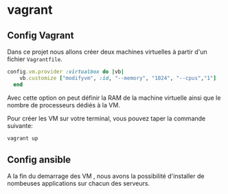 # vagrant
## Config Vagrant
Dans ce projet nous allons créer deux machines virtuelles à partir d'un fichier `Vagrantfile`.


```ruby
config.vm.provider :virtualbox do |vb|
    vb.customize ["modifyvm", :id, "--memory", "1024", "--cpus","1"]
  end
``` 

Avec cette option on peut définir la RAM de la machine virtuelle ainsi que le nombre de processeurs dédiés à la VM.

Pour créer les VM sur votre terminal, vous pouvez taper la commande suivante:

```bash
vagrant up
``` 

## Config ansible

A la fin du demarrage des VM , nous avons la possibilité d'installer de nombeuses applications sur chacun des serveurs.


